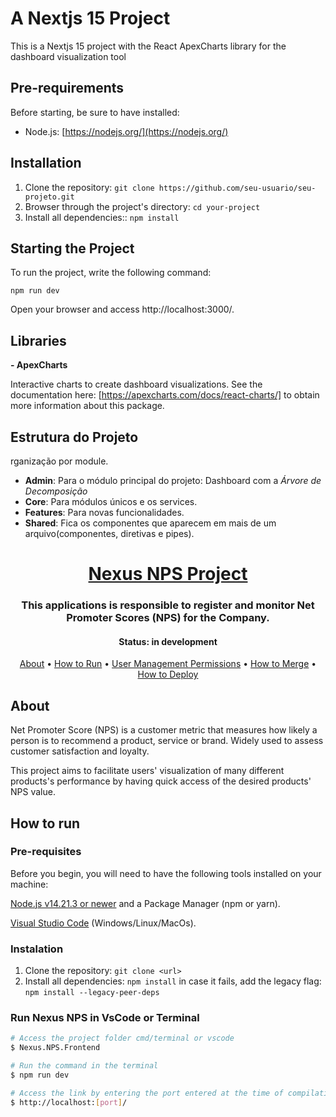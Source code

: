 # A Nextjs 15 Project

This is a Nextjs 15 project with the React ApexCharts library for the dashboard visualization tool

## Pre-requirements

Before starting, be sure to have installed:

- Node.js: [https://nodejs.org/](https://nodejs.org/)

## Installation

1. Clone the repository: `git clone https://github.com/seu-usuario/seu-projeto.git`
2. Browser through the project's directory: `cd your-project`
3. Install all dependencies:: `npm install`

## Starting the Project

To run the project, write the following command:

`npm run dev`

Open your browser and access http://localhost:3000/.

## Libraries

**- ApexCharts**

Interactive charts to create dashboard visualizations. See the documentation here: [https://apexcharts.com/docs/react-charts/] to obtain more information about this package.

## Estrutura do Projeto

rganização por module.

- **Admin**: Para o módulo principal do projeto: Dashboard com a *Árvore de Decomposição*
- **Core**: Para módulos únicos e os services.
- **Features**: Para novas funcionalidades.
- **Shared**: Fica os componentes que aparecem em mais de um arquivo(componentes, diretivas e pipes). 




<h1 align="center">
   <a href="#"> Nexus NPS Project </a>
</h1>

<h3 align="center">
  This applications is responsible to register and monitor Net Promoter Scores (NPS) for the Company.
</h3>

<h4 align="center">
    Status: in development
</h4>

<p align="center">
 <a href="#about">About</a> •
 <a href="#how-to-run">How to Run</a> •
 <a href="#user-management-permissions">User Management Permissions</a> •
 <a href="#how-to-merge">How to Merge</a> •
 <a href="#how-to-deploy">How to Deploy</a>
</p>

## About

Net Promoter Score (NPS) is a customer metric that measures how likely a person is to recommend a product, service or brand. Widely used to assess customer satisfaction and loyalty.

This project aims to facilitate users' visualization of many different products's performance by having quick access of the desired products' NPS value.

## How to run

### Pre-requisites

Before you begin, you will need to have the following tools installed on your machine:

[Node.js v14.21.3 or newer](https://nodejs.org/en/download/prebuilt-installer/current) and a Package Manager (npm or yarn).

[Visual Studio Code](https://code.visualstudio.com/) (Windows/Linux/MacOs).

### Instalation

1. Clone the repository: `git clone <url>`
3. Install all dependencies: `npm install` in case it fails, add the legacy flag: `npm install --legacy-peer-deps`

### Run Nexus NPS in VsCode or Terminal

```bash
# Access the project folder cmd/terminal or vscode
$ Nexus.NPS.Frontend

# Run the command in the terminal
$ npm run dev

# Access the link by entering the port entered at the time of compilation. Currently the default port is set to 3000
$ http://localhost:[port]/
```